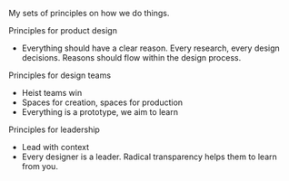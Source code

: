 My sets of principles on how we do things.

Principles for product design

- Everything should have a clear reason. Every research, every design decisions. Reasons should flow within the design process.

Principles for design teams

- Heist teams win
- Spaces for creation, spaces for production
- Everything is a prototype, we aim to learn

Principles for leadership
 
- Lead with context
- Every designer is a leader. Radical transparency helps them to learn from you.